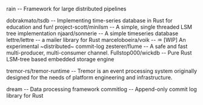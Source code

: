 rain -- Framework for large distributed pipelines

dobrakmato/tsdb -- Implementing time-series database in Rust for education and fun!
project-scott/minilsm -- A simple, single threaded LSM tree implementation
njaard/sonnerie -- A simple timeseries database
lettre/lettre -- a mailer library for Rust
marceloboeira/voik -- ♒︎ [WIP] An experimental ~distributed~ commit-log
zesterer/flume -- A safe and fast multi-producer, multi-consumer channel.
Fullstop000/wickdb -- Pure Rust LSM-tree based embedded storage engine

tremor-rs/tremor-runtime  -- Tremor is an event processing system originally designed for the needs of platform engineering and infrastructure.


dream  -- Data processing framework
commitlog -- Append-only commit log library for Rust









